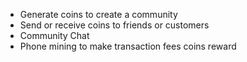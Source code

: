 * Generate coins to create a community
* Send or receive coins to friends or customers
* Community Chat
* Phone mining to make transaction fees coins reward
